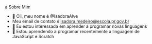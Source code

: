 a Sobre Mim
- 👋 Oii, meu nome é @IsadoraAlve
-   Meu email de contato é isadora.medeiro@escola.pr.gov.br
- 🌱 Eu estou interessada em aprender a programar novas linguagens
- 💞️ Estou aprendendo a programar recentemente a linguagem de JavaScript e Scratch


<!---
IsadoraAlve/IsadoraAlve is a ✨ special ✨ repository because its `README.md` (this file) appears on your GitHub profile.
You can click the Preview link to take a look at your changes.
--->
